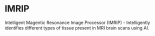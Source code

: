 # IMRIP
Intelligent Magentic Resonance Image Processor (IMRIP) - Intelligently identifies different types of tissue present in MRI brain scans using AI.

